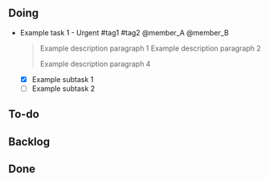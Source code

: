 ## **Doing**

- Example task 1 - Urgent #tag1 #tag2 @member_A @member_B
  > Example description paragraph 1
  > Example description paragraph 2
  >
  > Example description paragraph 4
  - [x] Example subtask 1
  - [ ] Example subtask 2

## **To-do**


## **Backlog**


## **Done**



<!-- Example of a single task below:

## **Doing**

- Example task 1 - Urgent #tag1 #tag2 @member_A @member_B
  > Example description paragraph 1
  > Example description paragraph 2
  >
  > Example description paragraph 4
  - [x] Example subtask 1
  - [ ] Example subtask 2

-->